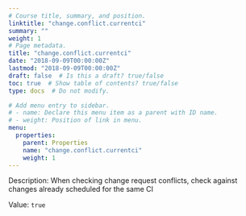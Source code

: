 ```yaml
---
# Course title, summary, and position.
linktitle: "change.conflict.currentci"
summary: ""
weight: 1
# Page metadata.
title: "change.conflict.currentci"
date: "2018-09-09T00:00:00Z"
lastmod: "2018-09-09T00:00:00Z"
draft: false  # Is this a draft? true/false
toc: true  # Show table of contents? true/false
type: docs  # Do not modify.

# Add menu entry to sidebar.
# - name: Declare this menu item as a parent with ID name.
# - weight: Position of link in menu.
menu:
  properties:
    parent: Properties
    name: "change.conflict.currentci"
    weight: 1
---
```


Description: When checking change request conflicts, check against changes already scheduled for the same CI


Value: `true`